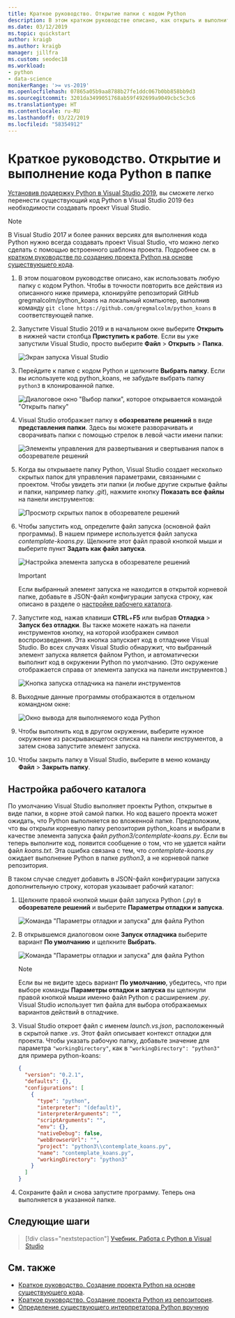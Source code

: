 ```yaml
---
title: Краткое руководство. Открытие папки с кодом Python
description: В этом кратком руководстве описано, как открыть и выполнить папку с кодом Python без использования проекта Visual Studio (только для Visual Studio 2019).
ms.date: 03/12/2019
ms.topic: quickstart
author: kraigb
ms.author: kraigb
manager: jillfra
ms.custom: seodec18
ms.workload:
- python
- data-science
monikerRange: '>= vs-2019'
ms.openlocfilehash: 07865a05b9aa8788b27fe1ddc067b0bb858bb9d3
ms.sourcegitcommit: 3201da3499051768ab59f492699a9049cbc5c3c6
ms.translationtype: HT
ms.contentlocale: ru-RU
ms.lasthandoff: 03/22/2019
ms.locfileid: "58354912"
---
```

# <a name="quickstart-open-and-run-python-code-in-a-folder"></a>Краткое руководство. Открытие и выполнение кода Python в папке

[Установив поддержку Python в Visual Studio 2019](installing-python-support-in-visual-studio.md), вы сможете легко перенести существующий код Python в Visual Studio 2019 без необходимости создавать проект Visual Studio.

> [!Note]
> В Visual Studio 2017 и более ранних версиях для выполнения кода Python нужно всегда создавать проект Visual Studio, что можно легко сделать с помощью встроенного шаблона проекта. Подробнее см. в [кратком руководстве по созданию проекта Python на основе существующего кода](quickstart-01-python-in-visual-studio-project-from-existing-code.md).

1. В этом пошаговом руководстве описано, как использовать любую папку с кодом Python. Чтобы в точности повторить все действия из описанного ниже примера, клонируйте репозиторий GitHub gregmalcolm/python_koans на локальный компьютер, выполнив команду `git clone https://github.com/gregmalcolm/python_koans` в соответствующей папке.

1. Запустите Visual Studio 2019 и в начальном окне выберите **Открыть** в нижней части столбца **Приступить к работе**. Если вы уже запустили Visual Studio, просто выберите **Файл** > **Открыть** > **Папка**.

    ![Экран запуска Visual Studio](media/quickstart-open-folder/01-open-local-folder.png)

1. Перейдите к папке с кодом Python и щелкните **Выбрать папку**. Если вы используете код python_koans, не забудьте выбрать папку `python3` в клонированной папке.

    ![Диалоговое окно "Выбор папки", которое открывается командой "Открыть папку"](media/quickstart-open-folder/02-select-folder.png)

1. Visual Studio отображает папку в **обозревателе решений** в виде **представления папки**. Здесь вы можете разворачивать и сворачивать папки с помощью стрелок в левой части имени папки:

    ![Элементы управления для развертывания и свертывания папок в обозревателе решений](media/quickstart-open-folder/03-expand-collapse-folders.png)

1. Когда вы открываете папку Python, Visual Studio создает несколько скрытых папок для управления параметрами, связанными с проектом. Чтобы увидеть эти папки (и любые другие скрытые файлы и папки, например папку *.git*), нажмите кнопку **Показать все файлы** на панели инструментов:

    ![Просмотр скрытых папок в обозревателе решений](media/quickstart-open-folder/05-view-hidden-folders.png)

1. Чтобы запустить код, определите файл запуска (основной файл программы). В нашем примере используется файл запуска *contemplate-koans.py*. Щелкните этот файл правой кнопкой мыши и выберите пункт **Задать как файл запуска**.

    ![Настройка элемента запуска в обозревателе решений](media/quickstart-open-folder/06-set-as-startup-item-command.png)

    > [!Important]
    > Если выбранный элемент запуска не находится в открытой корневой папке, добавьте в JSON-файл конфигурации запуска строку, как описано в разделе о [настройке рабочего каталога](#set-a-working-directory).

1. Запустите код, нажав клавиши **CTRL**+**F5** или выбрав **Отладка** > **Запуск без отладки**. Вы также можете нажать на панели инструментов кнопку, на которой изображен символ воспроизведения. Эта кнопка запускает код в отладчике Visual Studio. Во всех случаях Visual Studio обнаружит, что выбранный элемент запуска является файлом Python, и автоматически выполнит код в окружении Python по умолчанию. (Это окружение отображается справа от элемента запуска на панели инструментов.)

    ![Кнопка запуска отладчика на панели инструментов](media/quickstart-open-folder/07-start-debug-toolbar.png)

1. Выходные данные программы отображаются в отдельном командном окне:

    ![Окно вывода для выполняемого кода Python](media/quickstart-open-folder/08-result-window.png)

1. Чтобы выполнить код в другом окружении, выберите нужное окружение из раскрывающегося списка на панели инструментов, а затем снова запустите элемент запуска.

1. Чтобы закрыть папку в Visual Studio, выберите в меню команду **Файл** > **Закрыть папку**.

## <a name="set-a-working-directory"></a>Настройка рабочего каталога

По умолчанию Visual Studio выполняет проекты Python, открытые в виде папки, в корне этой самой папки. Но код вашего проекта может ожидать, что Python выполняется во вложенной папке. Предположим, что вы открыли корневую папку репозитория python_koans и выбрали в качестве элемента запуска файл *python3/contemplate-koans.py*. Если вы теперь выполните код, появится сообщение о том, что не удается найти файл *koans.txt*. Эта ошибка связана с тем, что *contemplate-koans.py* ожидает выполнение Python в папке *python3*, а не корневой папке репозитория.

В таком случае следует добавить в JSON-файл конфигурации запуска дополнительную строку, которая указывает рабочий каталог:

1. Щелкните правой кнопкой мыши файл запуска Python (*.py*) в **обозревателе решений** и выберите **Параметры отладки и запуска**.

    ![Команда "Параметры отладки и запуска" для файла Python](media/quickstart-open-folder/09-debug-launch-settings-menu-command.png)

1. В открывшемся диалоговом окне **Запуск отладчика** выберите вариант **По умолчанию** и щелкните **Выбрать**.

    ![Команда "Параметры отладки и запуска" для файла Python](media/quickstart-open-folder/10-select-debugger.png)

    > [!Note]
    > Если вы не видите здесь вариант **По умолчанию**, убедитесь, что при выборе команды **Параметры отладки и запуска** вы щелкнули правой кнопкой мыши именно файл Python с расширением *.py*. Visual Studio использует тип файла для выбора отображаемых вариантов действий в отладчике.

1. Visual Studio откроет файл с именем *launch.vs.json*, расположенный в скрытой папке *.vs*. Этот файл описывает контекст отладки для проекта. Чтобы указать рабочую папку, добавьте значение для параметра `"workingDirectory"`, как в `"workingDirectory": "python3"` для примера python-koans:

    ```json
    {
      "version": "0.2.1",
      "defaults": {},
      "configurations": [
        {
          "type": "python",
          "interpreter": "(default)",
          "interpreterArguments": "",
          "scriptArguments": "",
          "env": {},
          "nativeDebug": false,
          "webBrowserUrl": "",
          "project": "python3\\contemplate_koans.py",
          "name": "contemplate_koans.py",
          "workingDirectory": "python3"
        }
      ]
    }
    ```

1. Сохраните файл и снова запустите программу. Теперь она выполняется в указанной папке.

## <a name="next-steps"></a>Следующие шаги

> [!div class="nextstepaction"]
> [Учебник. Работа с Python в Visual Studio](tutorial-working-with-python-in-visual-studio-step-01-create-project.md)

## <a name="see-also"></a>См. также

- [Краткое руководство. Создание проекта Python на основе существующего кода](quickstart-01-python-in-visual-studio-project-from-existing-code.md).
- [Краткое руководство. Создание проекта Python из репозитория](quickstart-03-python-in-visual-studio-project-from-repository.md).
- [Определение существующего интерпретатора Python вручную](managing-python-environments-in-visual-studio.md#manually-identify-an-existing-environment)
